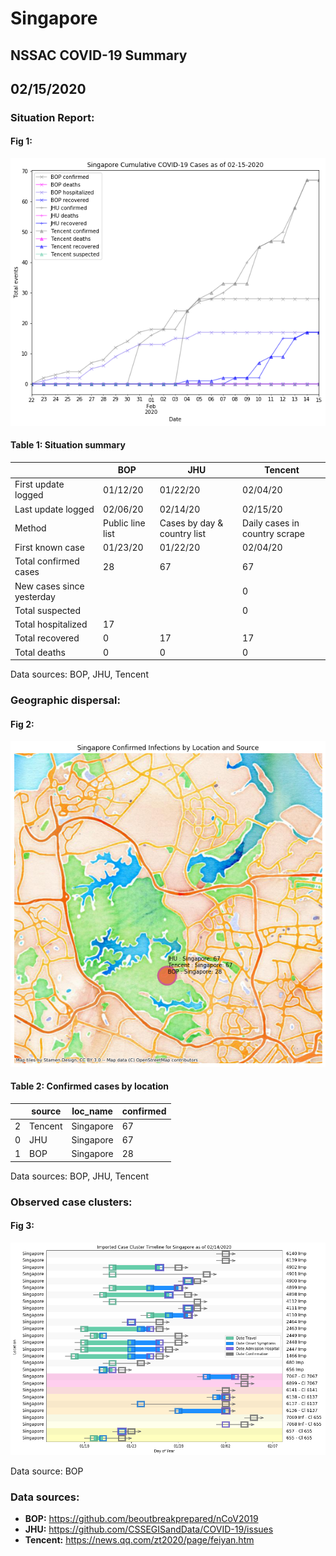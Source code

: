 # Singapore
## NSSAC COVID-19 Summary
## 02/15/2020



 ### Situation Report:
#### Fig 1:
![Singapore cases](../merged_histories/Singapore_merged_histories.png)

#### Table 1: Situation summary
|                           | BOP              | JHU                         | Tencent                       |
|---------------------------|------------------|-----------------------------|-------------------------------|
| First update logged       | 01/12/20         | 01/22/20                    | 02/04/20                      |
| Last update logged        | 02/06/20         | 02/14/20                    | 02/15/20                      |
| Method                    | Public line list | Cases by day & country list | Daily cases in country scrape |
| First known case          | 01/23/20         | 01/22/20                    | 02/04/20                      |
| Total confirmed cases     | 28               | 67                          | 67                            |
| New cases since yesterday |                  |                             | 0                             |
| Total suspected           |                  |                             | 0                             |
| Total hospitalized        | 17               |                             |                               |
| Total recovered           | 0                | 17                          | 17                            |
| Total deaths              | 0                | 0                           | 0                             |
Data sources: BOP, JHU, Tencent


### Geographic dispersal:
#### Fig 2:
![Singapore mapped](../case_locs/Singapore_case_locs.png)

#### Table 2: Confirmed cases by location
|    | source   | loc_name   |   confirmed |
|----|----------|------------|-------------|
|  2 | Tencent  | Singapore  |          67 |
|  0 | JHU      | Singapore  |          67 |
|  1 | BOP      | Singapore  |          28 |

Data sources: BOP, JHU, Tencent


### Observed case clusters:
#### Fig 3:
![Singapore cases](../cluster_analysis/Singapore_imported_cases.png)



Data source: BOP


### Data sources:
* **BOP:** https://github.com/beoutbreakprepared/nCoV2019
* **JHU:** https://github.com/CSSEGISandData/COVID-19/issues
* **Tencent:** https://news.qq.com/zt2020/page/feiyan.htm